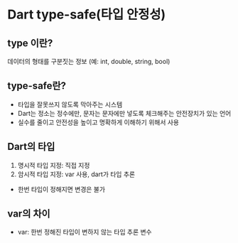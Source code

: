 # Dart type-safe(타입 안정성)

## type 이란?
데이터의 형태를 구분짓는 정보
(예: int, double, string, bool)

## type-safe란?
- 타입을 잘못쓰지 않도록 막아주는 시스템
- Dart는 정소는 정수에만, 문자는 문자에만 넣도록 체크해주는 안전장치가 있는 언어
- 실수를 줄이고 안전성을 높이고 명확하게 이해하기 위해서 사용

## Dart의 타입
1. 명시적 타입 지정: 직접 지정
2. 암시적 타입 지정: var 사용, dart가 타입 추론
- 한번 타입이 정해지면 변경은 불가

## var의 차이
- var: 한번 정해진 타입이 변하지 않는 타입 추론 변수